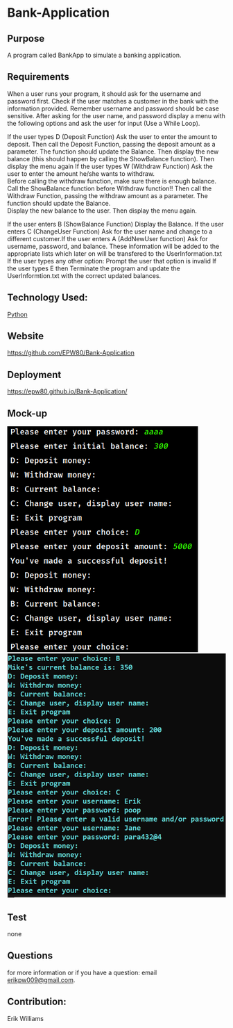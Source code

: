 # Bank-Application

## Purpose

A program called BankApp to simulate a banking application. 

## Requirements

  When a user runs your program, it should ask for the username and password 
first. Check if the user matches a customer in the bank with the information 
provided. Remember username and password should be case sensitive. 
After asking for the user name, and password display a menu with the following 
options and ask the user for input (Use a While Loop). 

  If the user types D (Deposit Function) Ask the user to enter the amount to deposit. 
Then call the Deposit Function, passing the deposit amount as a parameter. The function should update the Balance. 
Then display the new balance (this should happen by calling the ShowBalance function). Then display the menu again 
 If the user types W (Withdraw Function) Ask the user to enter the amount he/she wants to withdraw.  
Before calling the withdraw function, make sure there is enough balance. Call the ShowBalance function before Withdraw function!! 
Then call the Withdraw Function, passing the withdraw amount as a parameter. The function should update the Balance.  
Display the new balance to the user. Then display the menu again. 

 If the user enters B 
(ShowBalance Function) Display the Balance. If the user enters C (ChangeUser Function)  Ask for the user name and change to a different 
customer.If the user enters A (AddNewUser function) Ask for username, password, and balance. These information will be added to the appropriate 
lists which later on will be transfered to the UserInformation.txt If the user types any other option: Prompt the user that option is invalid
If the user types E then Terminate the program and update the UserInformtion.txt with the correct updated balances. 


## Technology Used:

[Python](https://www.python.org/)

## Website
https://github.com/EPW80/Bank-Application


## Deployment
https://epw80.github.io/Bank-Application/

## Mock-up

![Bank-Application: Erik Williams](/pyDemo.png)
![Bank-Application: Erik Williams](/pyDemo2.png)

## Test
none

## Questions
for more information or if you have a question: email [erikpw009@gmail.com](erikpw009@gmail.com).


## Contribution:
Erik Williams






